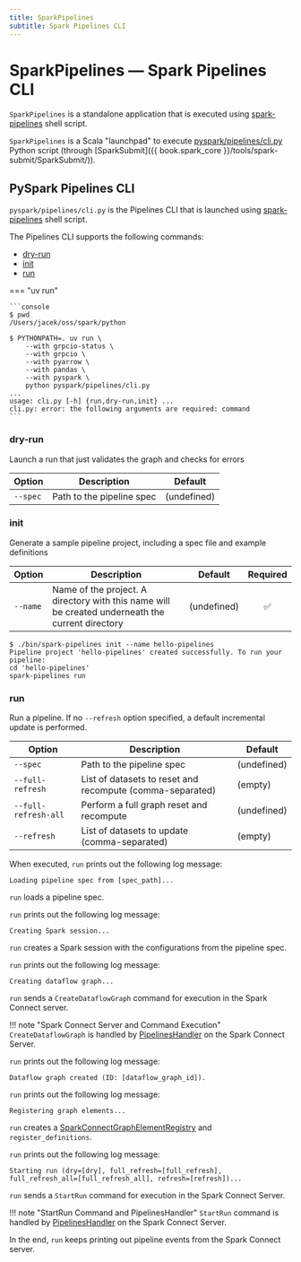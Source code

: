 ```yaml
---
title: SparkPipelines
subtitle: Spark Pipelines CLI
---
```


# SparkPipelines &mdash; Spark Pipelines CLI

`SparkPipelines` is a standalone application that is executed using [spark-pipelines](./index.md#spark-pipelines) shell script.

`SparkPipelines` is a Scala "launchpad" to execute [pyspark/pipelines/cli.py](#pyspark-pipelines-cli) Python script (through [SparkSubmit]({{ book.spark_core }}/tools/spark-submit/SparkSubmit/)).

## PySpark Pipelines CLI

`pyspark/pipelines/cli.py` is the Pipelines CLI that is launched using [spark-pipelines](./index.md#spark-pipelines) shell script.

The Pipelines CLI supports the following commands:

* [dry-run](#dry-run)
* [init](#init)
* [run](#run)

=== "uv run"

    ```console
    $ pwd
    /Users/jacek/oss/spark/python

    $ PYTHONPATH=. uv run \
        --with grpcio-status \
        --with grpcio \
        --with pyarrow \
        --with pandas \
        --with pyspark \
        python pyspark/pipelines/cli.py
    ...
    usage: cli.py [-h] {run,dry-run,init} ...
    cli.py: error: the following arguments are required: command
    ```

### dry-run

Launch a run that just validates the graph and checks for errors

Option | Description | Default
-|-|-
 `--spec` | Path to the pipeline spec | (undefined)

### init

Generate a sample pipeline project, including a spec file and example definitions

Option | Description | Default | Required
-|-|-|:-:
 `--name` | Name of the project. A directory with this name will be created underneath the current directory | (undefined) | ✅

```console
$ ./bin/spark-pipelines init --name hello-pipelines
Pipeline project 'hello-pipelines' created successfully. To run your pipeline:
cd 'hello-pipelines'
spark-pipelines run
```

### run

Run a pipeline. If no `--refresh` option specified, a default incremental update is performed.

Option | Description | Default
-|-|-
 `--spec` | Path to the pipeline spec | (undefined)
 `--full-refresh` | List of datasets to reset and recompute (comma-separated) | (empty)
 `--full-refresh-all` | Perform a full graph reset and recompute | (undefined)
 `--refresh` | List of datasets to update (comma-separated) | (empty)

When executed, `run` prints out the following log message:

```text
Loading pipeline spec from [spec_path]...
```

`run` loads a pipeline spec.

`run` prints out the following log message:

```text
Creating Spark session...
```

`run` creates a Spark session with the configurations from the pipeline spec.

`run` prints out the following log message:

```text
Creating dataflow graph...
```

`run` sends a `CreateDataflowGraph` command for execution in the Spark Connect server.

!!! note "Spark Connect Server and Command Execution"
    `CreateDataflowGraph` is handled by [PipelinesHandler](PipelinesHandler.md#createDataflowGraph) on the Spark Connect Server.

`run` prints out the following log message:

```text
Dataflow graph created (ID: [dataflow_graph_id]).
```

`run` prints out the following log message:

```text
Registering graph elements...
```

`run` creates a [SparkConnectGraphElementRegistry](SparkConnectGraphElementRegistry.md) and `register_definitions`.

`run` prints out the following log message:

```text
Starting run (dry=[dry], full_refresh=[full_refresh], full_refresh_all=[full_refresh_all], refresh=[refresh])...
```

`run` sends a `StartRun` command for execution in the Spark Connect Server.

!!! note "StartRun Command and PipelinesHandler"
    `StartRun` command is handled by [PipelinesHandler](PipelinesHandler.md#startRun) on the Spark Connect Server.

In the end, `run` keeps printing out pipeline events from the Spark Connect server.
